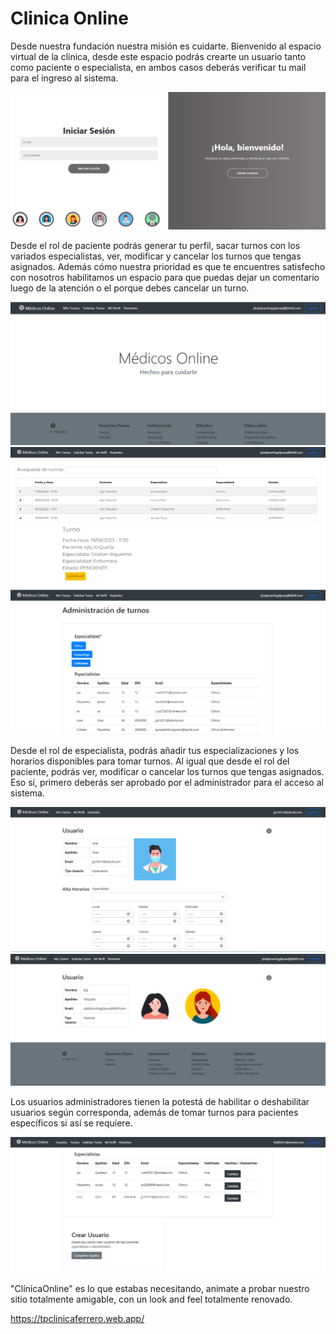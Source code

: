 # Clinica Online

Desde nuestra fundación nuestra misión es cuidarte.
Bienvenido al espacio virtual de la clínica, desde este espacio podrás crearte un usuario tanto como paciente o especialista, en ambos casos deberás verificar tu mail para el ingreso al sistema.

![Alt text](image.png)

Desde el rol de paciente podrás generar tu perfil, sacar turnos con los variados especialistas, ver, modificar y cancelar los turnos que tengas asignados. Además cómo nuestra prioridad es que te encuentres satisfecho con nosotros habilitamos un espacio para que puedas dejar un comentario luego de la atención o el porque debes cancelar un turno.

![Alt text](image-1.png)
![Alt text](image-4.png)
![Alt text](image-5.png)

Desde el rol de especialista, podrás añadir tus especializaciones y los horarios disponibles para tomar turnos. Al igual que desde el rol del paciente, podrás ver, modificar o cancelar los turnos que tengas asignados. Eso sí, primero deberás ser aprobado por el administrador para el acceso al sistema. 

![Alt text](image-2.png)
![Alt text](image-3.png)

Los usuarios administradores tienen la potestá de habilitar o deshabilitar usuarios según corresponda, además de tomar turnos para pacientes específicos si así se requiere.

![Alt text](image-6.png)

"ClínicaOnline" es lo que estabas necesitando, animate a probar nuestro sitio totalmente amigable, con un look and feel totalmente renovado.

https://tpclinicaferrero.web.app/
